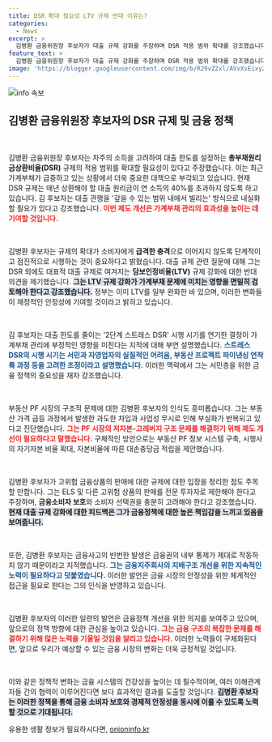 ```yaml
---
title: DSR 확대 필요성 LTV 규제 반대 이유는?
categories:
  - News
excerpt: >
  김병환 금융위원장 후보자가 대출 규제 강화를 주장하며 DSR 적용 범위 확대를 강조했습니다. 그는 가계부채 관리의 중요성을 역설하고 금융사고 방지와 내부통제 개선을 위해 전방위적인 제도 검토를 예고했습니다.
feature_text: >
  김병환 금융위원장 후보자가 대출 규제 강화를 주장하며 DSR 적용 범위 확대를 강조했습니다. 그는 가계부채 관리의 중요성을 역설하고 금융사고 방지와 내부통제 개선을 위해 전방위적인 제도 검토를 예고했습니다.
image: 'https://blogger.googleusercontent.com/img/b/R29vZ2xl/AVvXsEixyZcFfHzMRdzZMjFBmAUKJYCLCGyLL1o632UiGVXcaFdKo_bkvkuCioo0uUKlGfBVcT3P84aROyZIXSBEx3Aw5nCQ3pTgDom1WDC4m8eifvWiAmWEEVb4x6G_l8C0QH225ldMjyaFvpxGEBGNO37VmDTDMHGhJPq73UglMfDca1-0aw/s1600/blogspot.png'
---
```


<p><img src="https://blogger.googleusercontent.com/img/b/R29vZ2xl/AVvXsEixyZcFfHzMRdzZMjFBmAUKJYCLCGyLL1o632UiGVXcaFdKo_bkvkuCioo0uUKlGfBVcT3P84aROyZIXSBEx3Aw5nCQ3pTgDom1WDC4m8eifvWiAmWEEVb4x6G_l8C0QH225ldMjyaFvpxGEBGNO37VmDTDMHGhJPq73UglMfDca1-0aw/s1600/blogspot.png" alt="info 속보" /></p>

<h2 data-ke-size="size26">김병환 금융위원장 후보자의 DSR 규제 및 금융 정책</h2>

<p data-ke-size="size16">&nbsp;</p>

<p>김병환 금융위원장 후보자는 차주의 소득을 고려하여 대출 한도를 설정하는 <b>총부채원리금상환비율(DSR)</b> 규제의 적용 범위를 확대할 필요성이 있다고 주장했습니다. 이는 최근 가계부채가 급증하고 있는 상황에서 더욱 중요한 대책으로 부각되고 있습니다. 현재 DSR 규제는 매년 상환해야 할 대출 원리금이 연 소득의 40%를 초과하지 않도록 하고 있습니다. 김 후보자는 대출 관행을 '갚을 수 있는 범위 내에서 빌리는' 방식으로 내실화할 필요가 있다고 강조했습니다. <b><span style="color: #ee2323;">이번 제도 개선은 가계부채 관리의 효과성을 높이는 데 기여할 것입니다.</span></b> </p>

<p data-ke-size="size16">&nbsp;</p>

<p>김병환 후보자는 규제의 확대가 소비자에게 <b>급격한 충격</b>으로 이어지지 않도록 단계적이고 점진적으로 시행하는 것이 중요하다고 밝혔습니다. 대출 규제 관련 질문에 대해 그는 DSR 외에도 대표적 대출 규제로 여겨지는 <b>담보인정비율(LTV)</b> 규제 강화에 대한 반대 의견을 제기했습니다. <b><span style="background-color: #21538527;">그는 LTV 규제 강화가 가계부채 문제에 미치는 영향을 면밀히 검토해야 한다고 강조했습니다.</span></b> 정부는 이미 LTV를 일부 완화한 바 있으며, 이러한 변화들이 재정적인 안정성에 기여할 것이라고 밝히고 있습니다.</p>

<p data-ke-size="size16">&nbsp;</p>

<p>김 후보자는 대출 한도를 줄이는 '2단계 스트레스 DSR' 시행 시기를 연기한 결정이 가계부채 관리에 부정적인 영향을 미친다는 지적에 대해 부연 설명했습니다. <b><span style="color: #1a5490;">스트레스 DSR의 시행 시기는 서민과 자영업자의 실질적인 어려움, 부동산 프로젝트 파이낸싱 연착륙 과정 등을 고려한 조정이라고 설명했습니다.</span></b> 이러한 맥락에서 그는 서민층을 위한 금융 정책의 중요성을 재차 강조했습니다.</p>

<p data-ke-size="size16">&nbsp;</p>

<p>부동산 PF 시장의 구조적 문제에 대한 김병환 후보자의 인식도 흥미롭습니다. 그는 부동산 가격 급등 과정에서 발생한 과도한 차입과 사업성 무시로 인해 부실화가 반복되고 있다고 진단했습니다. <b><span style="color: #ee2323;">그는 PF 시장의 저자본-고레버지 구조 문제를 해결하기 위해 제도 개선이 필요하다고 말했습니다.</span></b> 구체적인 방안으로는 부동산 PF 정보 시스템 구축, 시행사의 자기자본 비율 확대, 자본비율에 따른 대손충당금 적립을 제안했습니다.</p>

<p data-ke-size="size16">&nbsp;</p>

<p>김병환 후보자가 고위험 금융상품의 판매에 대한 규제에 대한 입장을 정리한 점도 주목할 만합니다. 그는 ELS 및 다른 고위험 상품의 판매를 전문 투자자로 제한해야 한다고 주장하며, <b>금융소비자 보호</b>와 소비자 선택권을 충분히 고려해야 한다고 강조했습니다. <b><span style="background-color: #21538527;">현재 대출 규제 강화에 대한 피드백은 그가 금융정책에 대한 높은 책임감을 느끼고 있음을 보여줍니다.</span></b> </p>

<p data-ke-size="size16">&nbsp;</p>

<p>또한, 김병환 후보자는 금융사고의 빈번한 발생은 금융권의 내부 통제가 제대로 작동하지 않기 때문이라고 지적했습니다. <b><span style="color: #1a5490;">그는 금융지주회사의 지배구조 개선을 위한 지속적인 노력이 필요하다고 덧붙였습니다.</span></b> 이러한 발언은 금융 시장의 안정성을 위한 체계적인 접근을 필요로 한다는 그의 인식을 반영하고 있습니다.</p>

<p data-ke-size="size16">&nbsp;</p>

<p>김병환 후보자의 이러한 일련의 발언은 금융정책 개선을 위한 의지를 보여주고 있으며, 앞으로의 정책 방향에 대한 관심을 높이고 있습니다. <b><span style="color: #ee2323;">그는 금융 구조의 복잡한 문제를 해결하기 위해 많은 노력을 기울일 것임을 알리고 있습니다.</span></b> 이러한 노력들이 구체화된다면, 앞으로 우리가 예상할 수 있는 금융 시장의 변화는 더욱 긍정적일 것입니다. </p>

<p data-ke-size="size16">&nbsp;</p>

<p>이와 같은 정책적 변화는 금융 시스템의 건강성을 높이는 데 필수적이며, 여러 이해관계자들 간의 협력이 이루어진다면 보다 효과적인 결과를 도출할 것입니다. <b><span style="background-color: #21538527;">김병환 후보자는 이러한 정책을 통해 금융 소비자 보호와 경제적 안정성을 동시에 이룰 수 있도록 노력할 것으로 기대됩니다.</span></b> </p>
유용한 생활 정보가 필요하시다면, <a href="https://onioninfo.kr" rel="dofollow">onioninfo.kr</a>


